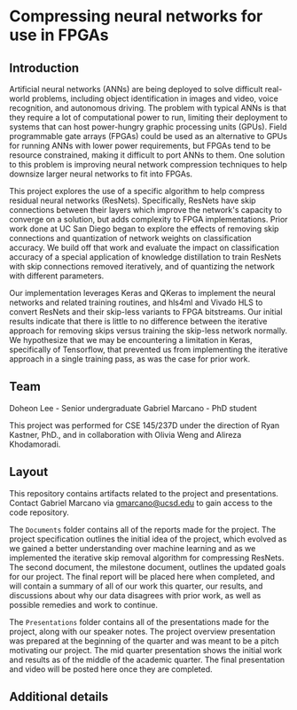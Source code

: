 # Compressing neural networks for use in FPGAs

## Introduction

Artificial neural networks (ANNs) are being deployed to solve difficult real-world problems, including object identification in images and video, voice recognition, and autonomous driving. The problem with typical ANNs is that they require a lot of computational power to run, limiting their deployment to systems that can host power-hungry graphic processing units (GPUs). Field programmable gate arrays (FPGAs) could be used as an alternative to GPUs for running ANNs with lower power requirements, but FPGAs tend to be resource constrained, making it difficult to port ANNs to them. One solution to this problem is improving neural network compression techniques to help downsize larger neural networks to fit into FPGAs.

This project explores the use of a specific algorithm to help compress residual neural networks (ResNets). Specifically, ResNets have skip connections between their layers which improve the network's capacity to converge on a solution, but adds complexity to FPGA implementations. Prior work done at UC San Diego began to explore the effects of removing skip connections and quantization of network weights on classification accuracy. We build off that work and evaluate the impact on classification accuracy of a special application of knowledge distillation to train ResNets with skip connections removed iteratively, and of quantizing the network with different parameters.

Our implementation leverages Keras and QKeras to implement the neural networks and related training routines, and hls4ml and Vivado HLS to convert ResNets and their skip-less variants to FPGA bitstreams. Our initial results indicate that there is little to no difference between the iterative approach for removing skips versus training the skip-less network normally. We hypothesize that we may be encountering a limitation in Keras, specifically of Tensorflow, that prevented us from implementing the iterative approach in a single training pass, as was the case for prior work.

## Team

Doheon Lee - Senior undergraduate
Gabriel Marcano - PhD student

This project was performed for CSE 145/237D under the direction of Ryan Kastner, PhD., and in collaboration with Olivia Weng and Alireza Khodamoradi.

## Layout

This repository contains artifacts related to the project and presentations. Contact Gabriel Marcano via gmarcano@ucsd.edu to gain access to the code repository.

The `Documents` folder contains all of the reports made for the project. The project specification outlines the initial idea of the project, which evolved as we gained a better understanding over machine learning and as we implemented the iterative skip removal algorithm for compressing ResNets. The second document, the milestone document, outlines the updated goals for our project. The final report will be placed here when completed, and will contain a summary of all of our work this quarter, our results, and discussions about why our data disagrees with prior work, as well as possible remedies and work to continue.

The `Presentations` folder contains all of the presentations made for the project, along with our speaker notes. The project overview presentation was prepared at the beginning of the quarter and was meant to be a pitch motivating our project. The mid quarter presentation shows the initial work and results as of the middle of the academic quarter. The final presentation and video will be posted here once they are completed.

## Additional details


